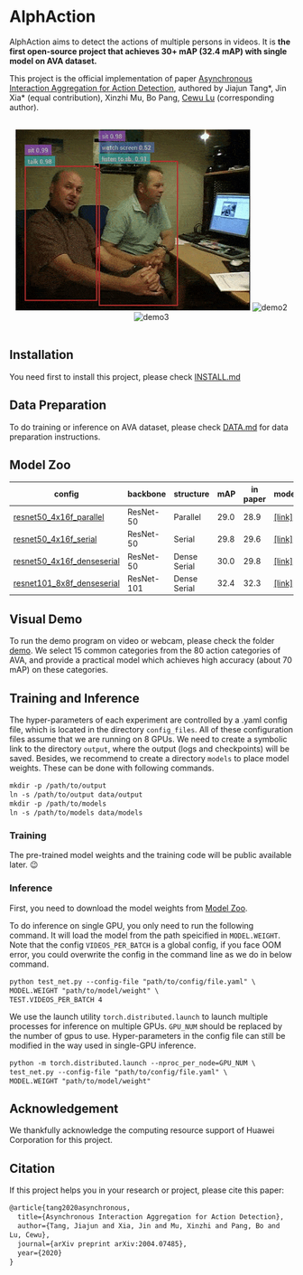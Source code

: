 # AlphAction

AlphAction aims to detect the actions of multiple persons in videos. It is 
**the first open-source project that achieves 30+ mAP (32.4 mAP) with single 
model on AVA dataset.** 

This project is the official implementation of paper 
[Asynchronous Interaction Aggregation for Action Detection](https://arxiv.org/abs/2004.07485), authored
by Jiajun Tang*, Jin Xia* (equal contribution), Xinzhi Mu, Bo Pang, 
[Cewu Lu](http://mvig.sjtu.edu.cn/) (corresponding author). 

<br/>
<div align="center">
  <img  src="gifs/demo1.gif" height=320 alt="demo1">
  <img  src="gifs/demo2.gif" height=320 alt="demo2">
</div>
<div align="center">
  <img  src="gifs/demo3.gif" width=836 alt="demo3">
</div>
<br/>

## Installation 

You need first to install this project, please check [INSTALL.md](INSTALL.md)


## Data Preparation

To do training or inference on AVA dataset, please check [DATA.md](DATA.md)
for data preparation instructions.

## Model Zoo

| config | backbone | structure | mAP | in paper | model |
| ------------- | ------------- | ------------- | ------------- | ------------- | ------------- |
| [resnet50_4x16f_parallel](config_files/resnet50_4x16f_parallel.yaml) | ResNet-50 | Parallel | 29.0 | 28.9 | [[link]](https://drive.google.com/open?id=13iDNnkxjDqo8OuEhnHFe3P-fERHTbFaD) |
| [resnet50_4x16f_serial](config_files/resnet50_4x16f_serial.yaml) | ResNet-50 | Serial | 29.8 | 29.6 | [[link]](https://drive.google.com/open?id=1S6NIPQ8NoZpzOKkHjzdpFVOtsU6GjqIv) |
| [resnet50_4x16f_denseserial](config_files/resnet50_4x16f_denseserial.yaml) | ResNet-50 | Dense Serial | 30.0 | 29.8 | [[link]](https://drive.google.com/open?id=1OZmlA6V6XoWEA_usyijUREOYujzYL_kP) | 
| [resnet101_8x8f_denseserial](config_files/resnet101_8x8f_denseserial.yaml) | ResNet-101 | Dense Serial | 32.4 | 32.3 | [[link]](https://drive.google.com/open?id=1DKHo0XoBjrTO2fHTToxbV0mAPzgmNH3x) |

## Visual Demo

To run the demo program on video or webcam, please check the folder [demo](demo).
We select 15 common categories from the 80 action categories of AVA, and 
provide a practical model which achieves high accuracy (about 70 mAP) on these categories. 

## Training and Inference

The hyper-parameters of each experiment are controlled by 
a .yaml config file, which is located in the directory 
`config_files`. All of these configuration files assume 
that we are running on 8 GPUs. We need to create a symbolic
link to the directory `output`, where the output (logs and checkpoints)
will be saved. Besides, we recommend to create a directory `models` to place 
model weights. These can be done with following commands.

```shell
mkdir -p /path/to/output
ln -s /path/to/output data/output
mkdir -p /path/to/models
ln -s /path/to/models data/models
```

### Training

The pre-trained model weights and the training code will be public 
available later. :wink:

### Inference

First, you need to download the model weights from [Model Zoo](#model-zoo).

To do inference on single GPU, you only need to run the following command.
It will load the model from the path speicified in `MODEL.WEIGHT`.
Note that the config `VIDEOS_PER_BATCH` is a global config, if you face
OOM error, you could overwrite the config in the command line as we do 
in below command.
 ```shell
python test_net.py --config-file "path/to/config/file.yaml" \
MODEL.WEIGHT "path/to/model/weight" \
TEST.VIDEOS_PER_BATCH 4
 ```

We use the launch utility `torch.distributed.launch` to launch multiple 
processes for inference on multiple GPUs. `GPU_NUM` should be
replaced by the number of gpus to use. Hyper-parameters in the config file
can still be modified in the way used in single-GPU inference.
 
 ```shell
python -m torch.distributed.launch --nproc_per_node=GPU_NUM \
test_net.py --config-file "path/to/config/file.yaml" \
MODEL.WEIGHT "path/to/model/weight"
 ```

## Acknowledgement
We thankfully acknowledge the computing resource support of Huawei Corporation
for this project. 

## Citation

If this project helps you in your research or project, please cite
this paper:

```
@article{tang2020asynchronous,
  title={Asynchronous Interaction Aggregation for Action Detection},
  author={Tang, Jiajun and Xia, Jin and Mu, Xinzhi and Pang, Bo and Lu, Cewu},
  journal={arXiv preprint arXiv:2004.07485},
  year={2020}
}
```